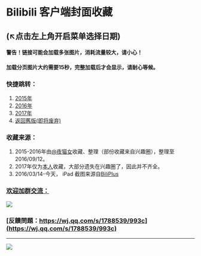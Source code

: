 # Bilibili 客户端封面收藏
(↖点击左上角开启菜单选择日期)
---
#### 警告！链接可能会加载多张图片，消耗流量较大，请小心！
#### 加载分页图片大约需要15秒，完整加载后才会显示，请耐心等候。

### 快捷跳转： 
1. [2015年](2015/20150000.md)
2. [2016年](2016/20160000.md)
3. [2017年](2017/20170000.md)
4. [返回舊版(即将废弃)](https://bilicover.github.io/index_old.html)

### 收藏来源：

1. 2015-2016年由[@夜猫女](http://space.bilibili.com/7464773)收藏、整理（部份收藏来自兴趣圈），整理至2016/09/12。
2. 2017年仅为[本人](http://space.bilibili.com/23682052)收藏，大部分遗失在兴趣圈了，因此并不齐全。 
3. 2016/03/14-今天， iPad 截图来源自[BiliPlus](https://www.biliplus.com/task/splash_fetch/)

### [欢迎加群交流：](https://jq.qq.com/?_wv=1027&k=5CFpBt7)
![](https://bilicoverimg.github.io/qrcode.jpg)

### [反饋問題：https://wj.qq.com/s/1788539/993c](https://wj.qq.com/s/1788539/993c)
---
![](https://worldflagcounter.com/dwo/)
